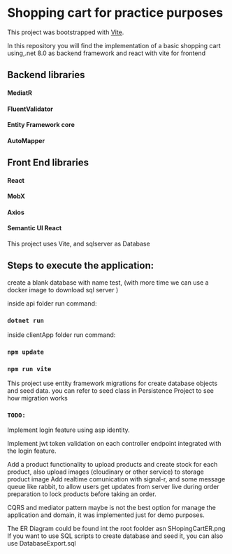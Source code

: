 # Shopping cart for practice purposes


This project was bootstrapped with [Vite](https://vitejs.dev/).

In this repository you will find the implementation of a basic shopping cart using,.net 8.0 as backend framework and react with vite for frontend 

## Backend libraries

#### MediatR
#### FluentValidator
#### Entity Framework core
#### AutoMapper

## Front End libraries

#### React
#### MobX
#### Axios
#### Semantic UI React

This project uses Vite, and sqlserver as Database

## Steps to execute the application:


create a blank database with name test, (with more time we can use a docker image to download sql server )

inside api folder run command:

### `dotnet run`

inside clientApp  folder run command: 

### `npm update`
### `npm run vite`


This project use entity framework migrations for create database objects and seed data.
you can refer to seed class in Persistence Project to see how migration works

### `TODO:`

Implement login feature using asp identity.

Implement jwt token validation on each controller endpoint integrated with the login feature.

Add a product functionality to upload products and create stock for each product, also upload images (cloudinary or other service) to storage product image
Add realtime comunication with signal-r, and some message queue like rabbit, to allow users get updates from server live during order preparation to lock products before taking an order.

CQRS and mediator pattern maybe is not the best option for manage the application and domain, it was implemented just for demo purposes.


The ER Diagram could be found int the root foolder asn SHopingCartER.png
If you want to use SQL scripts to create database and seed it, you can also use DatabaseExport.sql













